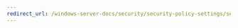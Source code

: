```yaml
---
redirect_url: /windows-server-docs/security/security-policy-settings/security-options/network-security-allow-local-system-to-use-computer-identity-for-ntlm.md
---
```

